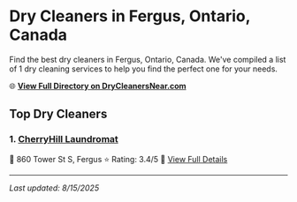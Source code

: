 # Dry Cleaners in Fergus, Ontario, Canada

Find the best dry cleaners in Fergus, Ontario, Canada. We've compiled a list of 1 dry cleaning services to help you find the perfect one for your needs.

🌐 **[View Full Directory on DryCleanersNear.com](https://drycleanersnear.com/city/Canada/Ontario/Fergus)**

## Top Dry Cleaners

### 1. [CherryHill Laundromat](https://drycleanersnear.com/dryCleaner/68901436913e4c7c8f7e96c8/cherryhill-laundromat)
📍 860 Tower St S, Fergus
⭐ Rating: 3.4/5
🔗 [View Full Details](https://drycleanersnear.com/dryCleaner/68901436913e4c7c8f7e96c8/cherryhill-laundromat)


---

*Last updated: 8/15/2025*
